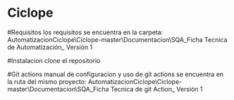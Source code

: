 # Ciclope

#Requisitos
los requisitos se encuentra en la carpeta: 
AutomatizacionCiclope\Ciclope-master\Documentacion\SQA_Ficha Tecnica de Automatización_ Versión 1

#Instalacion
clone el repositorio 

#Git actions 
manual de configuracion y uso de git actions se encuentra en la ruta del mismo proyecto:
AutomatizacionCiclope\Ciclope-master\Documentacion\SQA_Ficha Tecnica de git Action_ Versión 1
